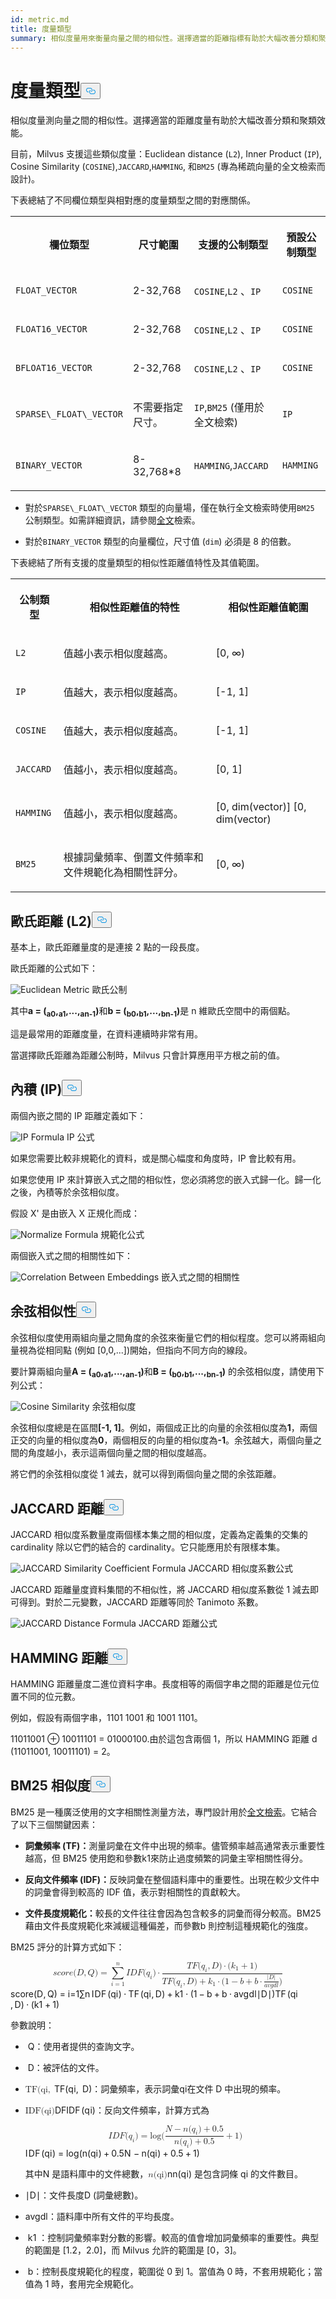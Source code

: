 ```yaml
---
id: metric.md
title: 度量類型
summary: 相似度量用來衡量向量之間的相似性。選擇適當的距離指標有助於大幅改善分類和聚類效能。
---
```


<h1 id="Metric-Types" class="common-anchor-header">度量類型<button data-href="#Metric-Types" class="anchor-icon" translate="no">
      <svg translate="no"
        aria-hidden="true"
        focusable="false"
        height="20"
        version="1.1"
        viewBox="0 0 16 16"
        width="16"
      >
        <path
          fill="#0092E4"
          fill-rule="evenodd"
          d="M4 9h1v1H4c-1.5 0-3-1.69-3-3.5S2.55 3 4 3h4c1.45 0 3 1.69 3 3.5 0 1.41-.91 2.72-2 3.25V8.59c.58-.45 1-1.27 1-2.09C10 5.22 8.98 4 8 4H4c-.98 0-2 1.22-2 2.5S3 9 4 9zm9-3h-1v1h1c1 0 2 1.22 2 2.5S13.98 12 13 12H9c-.98 0-2-1.22-2-2.5 0-.83.42-1.64 1-2.09V6.25c-1.09.53-2 1.84-2 3.25C6 11.31 7.55 13 9 13h4c1.45 0 3-1.69 3-3.5S14.5 6 13 6z"
        ></path>
      </svg>
    </button></h1><p>相似度量測向量之間的相似性。選擇適當的距離度量有助於大幅改善分類和聚類效能。</p>
<p>目前，Milvus 支援這些類似度量：Euclidean distance (<code translate="no">L2</code>), Inner Product (<code translate="no">IP</code>), Cosine Similarity (<code translate="no">COSINE</code>),<code translate="no">JACCARD</code>,<code translate="no">HAMMING</code>, 和<code translate="no">BM25</code> (專為稀疏向量的全文檢索而設計)。</p>
<p>下表總結了不同欄位類型與相對應的度量類型之間的對應關係。</p>
<table>
   <tr>
     <th><p>欄位類型</p></th>
     <th><p>尺寸範圍</p></th>
     <th><p>支援的公制類型</p></th>
     <th><p>預設公制類型</p></th>
   </tr>
   <tr>
     <td><p><code translate="no">FLOAT_VECTOR</code></p></td>
     <td><p>2-32,768</p></td>
     <td><p><code translate="no">COSINE</code>,<code translate="no">L2</code> 、<code translate="no">IP</code></p></td>
     <td><p><code translate="no">COSINE</code></p></td>
   </tr>
   <tr>
     <td><p><code translate="no">FLOAT16_VECTOR</code></p></td>
     <td><p>2-32,768</p></td>
     <td><p><code translate="no">COSINE</code>,<code translate="no">L2</code> 、<code translate="no">IP</code></p></td>
     <td><p><code translate="no">COSINE</code></p></td>
   </tr>
   <tr>
     <td><p><code translate="no">BFLOAT16_VECTOR</code></p></td>
     <td><p>2-32,768</p></td>
     <td><p><code translate="no">COSINE</code>,<code translate="no">L2</code> 、<code translate="no">IP</code></p></td>
     <td><p><code translate="no">COSINE</code></p></td>
   </tr>
   <tr>
     <td><p><code translate="no">SPARSE\_FLOAT\_VECTOR</code></p></td>
     <td><p>不需要指定尺寸。</p></td>
     <td><p><code translate="no">IP</code>,<code translate="no">BM25</code> (僅用於全文檢索)</p></td>
     <td><p><code translate="no">IP</code></p></td>
   </tr>
   <tr>
     <td><p><code translate="no">BINARY_VECTOR</code></p></td>
     <td><p>8-32,768*8</p></td>
     <td><p><code translate="no">HAMMING</code>,<code translate="no">JACCARD</code></p></td>
     <td><p><code translate="no">HAMMING</code></p></td>
   </tr>
</table>
<div class="alert note">
<ul>
<li><p>對於<code translate="no">SPARSE\_FLOAT\_VECTOR</code> 類型的向量場，僅在執行全文檢索時使用<code translate="no">BM25</code> 公制類型。如需詳細資訊，請參閱<a href="/docs/zh-hant/v2.5.x/full-text-search.md">全文</a>檢索。</p></li>
<li><p>對於<code translate="no">BINARY_VECTOR</code> 類型的向量欄位，尺寸值 (<code translate="no">dim</code>) 必須是 8 的倍數。</p></li>
</ul>
</div>
<p>下表總結了所有支援的度量類型的相似性距離值特性及其值範圍。</p>
<table>
   <tr>
     <th><p>公制類型</p></th>
     <th><p>相似性距離值的特性</p></th>
     <th><p>相似性距離值範圍</p></th>
   </tr>
   <tr>
     <td><p><code translate="no">L2</code></p></td>
     <td><p>值越小表示相似度越高。</p></td>
     <td><p>[0, ∞)</p></td>
   </tr>
   <tr>
     <td><p><code translate="no">IP</code></p></td>
     <td><p>值越大，表示相似度越高。</p></td>
     <td><p>[-1, 1]</p></td>
   </tr>
   <tr>
     <td><p><code translate="no">COSINE</code></p></td>
     <td><p>值越大，表示相似度越高。</p></td>
     <td><p>[-1, 1]</p></td>
   </tr>
   <tr>
     <td><p><code translate="no">JACCARD</code></p></td>
     <td><p>值越小，表示相似度越高。</p></td>
     <td><p>[0, 1]</p></td>
   </tr>
   <tr>
     <td><p><code translate="no">HAMMING</code></p></td>
     <td><p>值越小，表示相似度越高。</p></td>
     <td><p>[0, dim(vector)] [0, dim(vector)</p></td>
   </tr>
   <tr>
     <td><p><code translate="no">BM25</code></p></td>
     <td><p>根據詞彙頻率、倒置文件頻率和文件規範化為相關性評分。</p></td>
     <td><p>[0, ∞)</p></td>
   </tr>
</table>
<h2 id="Euclidean-distance-L2" class="common-anchor-header">歐氏距離 (L2)<button data-href="#Euclidean-distance-L2" class="anchor-icon" translate="no">
      <svg translate="no"
        aria-hidden="true"
        focusable="false"
        height="20"
        version="1.1"
        viewBox="0 0 16 16"
        width="16"
      >
        <path
          fill="#0092E4"
          fill-rule="evenodd"
          d="M4 9h1v1H4c-1.5 0-3-1.69-3-3.5S2.55 3 4 3h4c1.45 0 3 1.69 3 3.5 0 1.41-.91 2.72-2 3.25V8.59c.58-.45 1-1.27 1-2.09C10 5.22 8.98 4 8 4H4c-.98 0-2 1.22-2 2.5S3 9 4 9zm9-3h-1v1h1c1 0 2 1.22 2 2.5S13.98 12 13 12H9c-.98 0-2-1.22-2-2.5 0-.83.42-1.64 1-2.09V6.25c-1.09.53-2 1.84-2 3.25C6 11.31 7.55 13 9 13h4c1.45 0 3-1.69 3-3.5S14.5 6 13 6z"
        ></path>
      </svg>
    </button></h2><p>基本上，歐氏距離量度的是連接 2 點的一段長度。</p>
<p>歐氏距離的公式如下：</p>
<p>
  
   <span class="img-wrapper"> <img translate="no" src="/docs/v2.5.x/assets/euclidean-metric.png" alt="Euclidean Metric" class="doc-image" id="euclidean-metric" />
   </span> <span class="img-wrapper"> <span>歐氏公制</span> </span></p>
<p>其中<strong>a = (<sub>a0</sub>,<sub>a1</sub>,...,<sub>an-1</sub>)</strong>和<strong>b = (<sub>b0</sub>,<sub>b1</sub>,...,<sub>bn-1</sub>)</strong>是 n 維歐氏空間中的兩個點。</p>
<p>這是最常用的距離度量，在資料連續時非常有用。</p>
<div class="alert note">
<p>當選擇歐氏距離為距離公制時，Milvus 只會計算應用平方根之前的值。</p>
</div>
<h2 id="Inner-product-IP" class="common-anchor-header">內積 (IP)<button data-href="#Inner-product-IP" class="anchor-icon" translate="no">
      <svg translate="no"
        aria-hidden="true"
        focusable="false"
        height="20"
        version="1.1"
        viewBox="0 0 16 16"
        width="16"
      >
        <path
          fill="#0092E4"
          fill-rule="evenodd"
          d="M4 9h1v1H4c-1.5 0-3-1.69-3-3.5S2.55 3 4 3h4c1.45 0 3 1.69 3 3.5 0 1.41-.91 2.72-2 3.25V8.59c.58-.45 1-1.27 1-2.09C10 5.22 8.98 4 8 4H4c-.98 0-2 1.22-2 2.5S3 9 4 9zm9-3h-1v1h1c1 0 2 1.22 2 2.5S13.98 12 13 12H9c-.98 0-2-1.22-2-2.5 0-.83.42-1.64 1-2.09V6.25c-1.09.53-2 1.84-2 3.25C6 11.31 7.55 13 9 13h4c1.45 0 3-1.69 3-3.5S14.5 6 13 6z"
        ></path>
      </svg>
    </button></h2><p>兩個內嵌之間的 IP 距離定義如下：</p>
<p>
  
   <span class="img-wrapper"> <img translate="no" src="/docs/v2.5.x/assets/IP-formula.png" alt="IP Formula" class="doc-image" id="ip-formula" />
   </span> <span class="img-wrapper"> <span>IP 公式</span> </span></p>
<p>如果您需要比較非規範化的資料，或是關心幅度和角度時，IP 會比較有用。</p>
<div class="alert note">
<p>如果您使用 IP 來計算嵌入式之間的相似性，您必須將您的嵌入式歸一化。歸一化之後，內積等於余弦相似度。</p>
</div>
<p>假設 X' 是由嵌入 X 正規化而成：</p>
<p>
  
   <span class="img-wrapper"> <img translate="no" src="/docs/v2.5.x/assets/normalize-formula.png" alt="Normalize Formula" class="doc-image" id="normalize-formula" />
   </span> <span class="img-wrapper"> <span>規範化公式</span> </span></p>
<p>兩個嵌入式之間的相關性如下：</p>
<p>
  
   <span class="img-wrapper"> <img translate="no" src="/docs/v2.5.x/assets/correlation-between-embeddings.png" alt="Correlation Between Embeddings" class="doc-image" id="correlation-between-embeddings" />
   </span> <span class="img-wrapper"> <span>嵌入式之間的相關性</span> </span></p>
<h2 id="Cosine-similarity" class="common-anchor-header">余弦相似性<button data-href="#Cosine-similarity" class="anchor-icon" translate="no">
      <svg translate="no"
        aria-hidden="true"
        focusable="false"
        height="20"
        version="1.1"
        viewBox="0 0 16 16"
        width="16"
      >
        <path
          fill="#0092E4"
          fill-rule="evenodd"
          d="M4 9h1v1H4c-1.5 0-3-1.69-3-3.5S2.55 3 4 3h4c1.45 0 3 1.69 3 3.5 0 1.41-.91 2.72-2 3.25V8.59c.58-.45 1-1.27 1-2.09C10 5.22 8.98 4 8 4H4c-.98 0-2 1.22-2 2.5S3 9 4 9zm9-3h-1v1h1c1 0 2 1.22 2 2.5S13.98 12 13 12H9c-.98 0-2-1.22-2-2.5 0-.83.42-1.64 1-2.09V6.25c-1.09.53-2 1.84-2 3.25C6 11.31 7.55 13 9 13h4c1.45 0 3-1.69 3-3.5S14.5 6 13 6z"
        ></path>
      </svg>
    </button></h2><p>余弦相似度使用兩組向量之間角度的余弦來衡量它們的相似程度。您可以將兩組向量視為從相同點 (例如 [0,0,...])開始，但指向不同方向的線段。</p>
<p>要計算兩組向量<strong>A = (<sub>a0</sub>,<sub>a1</sub>,...,<sub>an-1</sub>)</strong>和<strong>B = (<sub>b0</sub>,<sub>b1</sub>,...,<sub>bn-1</sub>)</strong> 的余弦相似度，請使用下列公式：</p>
<p>
  
   <span class="img-wrapper"> <img translate="no" src="/docs/v2.5.x/assets/cosine-similarity.png" alt="Cosine Similarity" class="doc-image" id="cosine-similarity" />
   </span> <span class="img-wrapper"> <span>余弦相似度</span> </span></p>
<p>余弦相似度總是在區間<strong>[-1, 1]</strong>。例如，兩個成正比的向量的余弦相似度為<strong>1</strong>，兩個正交的向量的相似度為<strong>0</strong>，兩個相反的向量的相似度為<strong>-1</strong>。余弦越大，兩個向量之間的角度越小，表示這兩個向量之間的相似度越高。</p>
<p>將它們的余弦相似度從 1 減去，就可以得到兩個向量之間的余弦距離。</p>
<h2 id="JACCARD-distance" class="common-anchor-header">JACCARD 距離<button data-href="#JACCARD-distance" class="anchor-icon" translate="no">
      <svg translate="no"
        aria-hidden="true"
        focusable="false"
        height="20"
        version="1.1"
        viewBox="0 0 16 16"
        width="16"
      >
        <path
          fill="#0092E4"
          fill-rule="evenodd"
          d="M4 9h1v1H4c-1.5 0-3-1.69-3-3.5S2.55 3 4 3h4c1.45 0 3 1.69 3 3.5 0 1.41-.91 2.72-2 3.25V8.59c.58-.45 1-1.27 1-2.09C10 5.22 8.98 4 8 4H4c-.98 0-2 1.22-2 2.5S3 9 4 9zm9-3h-1v1h1c1 0 2 1.22 2 2.5S13.98 12 13 12H9c-.98 0-2-1.22-2-2.5 0-.83.42-1.64 1-2.09V6.25c-1.09.53-2 1.84-2 3.25C6 11.31 7.55 13 9 13h4c1.45 0 3-1.69 3-3.5S14.5 6 13 6z"
        ></path>
      </svg>
    </button></h2><p>JACCARD 相似度系數量度兩個樣本集之間的相似度，定義為定義集的交集的 cardinality 除以它們的結合的 cardinality。它只能應用於有限樣本集。</p>
<p>
  
   <span class="img-wrapper"> <img translate="no" src="/docs/v2.5.x/assets/JACCARD-similarity-coefficient-formula.png" alt="JACCARD Similarity Coefficient Formula" class="doc-image" id="jaccard-similarity-coefficient-formula" />
   </span> <span class="img-wrapper"> <span>JACCARD 相似度系數公式</span> </span></p>
<p>JACCARD 距離量度資料集間的不相似性，將 JACCARD 相似度系數從 1 減去即可得到。對於二元變數，JACCARD 距離等同於 Tanimoto 系數。</p>
<p>
  
   <span class="img-wrapper"> <img translate="no" src="/docs/v2.5.x/assets/JACCARD-distance-formula.png" alt="JACCARD Distance Formula" class="doc-image" id="jaccard-distance-formula" />
   </span> <span class="img-wrapper"> <span>JACCARD 距離公式</span> </span></p>
<h2 id="HAMMING-distance" class="common-anchor-header">HAMMING 距離<button data-href="#HAMMING-distance" class="anchor-icon" translate="no">
      <svg translate="no"
        aria-hidden="true"
        focusable="false"
        height="20"
        version="1.1"
        viewBox="0 0 16 16"
        width="16"
      >
        <path
          fill="#0092E4"
          fill-rule="evenodd"
          d="M4 9h1v1H4c-1.5 0-3-1.69-3-3.5S2.55 3 4 3h4c1.45 0 3 1.69 3 3.5 0 1.41-.91 2.72-2 3.25V8.59c.58-.45 1-1.27 1-2.09C10 5.22 8.98 4 8 4H4c-.98 0-2 1.22-2 2.5S3 9 4 9zm9-3h-1v1h1c1 0 2 1.22 2 2.5S13.98 12 13 12H9c-.98 0-2-1.22-2-2.5 0-.83.42-1.64 1-2.09V6.25c-1.09.53-2 1.84-2 3.25C6 11.31 7.55 13 9 13h4c1.45 0 3-1.69 3-3.5S14.5 6 13 6z"
        ></path>
      </svg>
    </button></h2><p>HAMMING 距離量度二進位資料字串。長度相等的兩個字串之間的距離是位元位置不同的位元數。</p>
<p>例如，假設有兩個字串，1101 1001 和 1001 1101。</p>
<p>11011001 ⊕ 10011101 = 01000100.由於這包含兩個 1，所以 HAMMING 距離 d (11011001, 10011101) = 2。</p>
<h2 id="BM25-similarity" class="common-anchor-header">BM25 相似度<button data-href="#BM25-similarity" class="anchor-icon" translate="no">
      <svg translate="no"
        aria-hidden="true"
        focusable="false"
        height="20"
        version="1.1"
        viewBox="0 0 16 16"
        width="16"
      >
        <path
          fill="#0092E4"
          fill-rule="evenodd"
          d="M4 9h1v1H4c-1.5 0-3-1.69-3-3.5S2.55 3 4 3h4c1.45 0 3 1.69 3 3.5 0 1.41-.91 2.72-2 3.25V8.59c.58-.45 1-1.27 1-2.09C10 5.22 8.98 4 8 4H4c-.98 0-2 1.22-2 2.5S3 9 4 9zm9-3h-1v1h1c1 0 2 1.22 2 2.5S13.98 12 13 12H9c-.98 0-2-1.22-2-2.5 0-.83.42-1.64 1-2.09V6.25c-1.09.53-2 1.84-2 3.25C6 11.31 7.55 13 9 13h4c1.45 0 3-1.69 3-3.5S14.5 6 13 6z"
        ></path>
      </svg>
    </button></h2><p>BM25 是一種廣泛使用的文字相關性測量方法，專門設計用於<a href="/docs/zh-hant/v2.5.x/full-text-search.md">全文檢索</a>。它結合了以下三個關鍵因素：</p>
<ul>
<li><p><strong>詞彙頻率 (TF)：</strong>測量詞彙在文件中出現的頻率。儘管頻率越高通常表示重要性越高，但 BM25 使用飽和參數<span class="katex"><span class="katex-mathml"><math xmlns="http://www.w3.org/1998/Math/MathML"><semantics><annotation encoding="application/x-tex">k1k_1</annotation></semantics></math></span><span class="katex-html" aria-hidden="true"><span class="base"><span class="strut" style="height:0.8444em;vertical-align:-0.15em;"></span></span></span></span>k<span class="katex"><span class="katex-html" aria-hidden="true"><span class="base"><span class="mord"><span class="msupsub"><span class="vlist-t vlist-t2"><span class="vlist-r"><span class="vlist" style="height:0.3011em;"><span style="top:-2.55em;margin-left:-0.0315em;margin-right:0.05em;"><span class="pstrut" style="height:2.7em;"></span></span></span><span class="vlist-s">1</span></span><span class="vlist-r"><span class="vlist" style="height:0.15em;"><span></span></span></span></span></span></span></span></span></span>來防止過度頻繁的詞彙主宰相關性得分。</p></li>
<li><p><strong>反向文件頻率 (IDF)：</strong>反映詞彙在整個語料庫中的重要性。出現在較少文件中的詞彙會得到較高的 IDF 值，表示對相關性的貢獻較大。</p></li>
<li><p><strong>文件長度規範化：</strong>較長的文件往往會因為包含較多的詞彙而得分較高。BM25 藉由文件長度規範化來減緩這種偏差，而參數<span class="katex"><span class="katex-mathml"><math xmlns="http://www.w3.org/1998/Math/MathML"><semantics><annotation encoding="application/x-tex">bb</annotation></semantics></math></span><span class="katex-html" aria-hidden="true"><span class="base"><span class="strut" style="height:0.6944em;"></span></span></span></span>b 則控制這種規範化的強度。</p></li>
</ul>
<p>BM25 評分的計算方式如下：</p>
<p><span class="katex-display" translate="no"><span class="katex"><span class="katex-mathml"><math xmlns="http://www.w3.org/1998/Math/MathML" display="block"><semantics><mrow><mi>s</mi><mi>c</mi><mi>o</mi><mi>r</mi><mi>e</mi><mo stretchy="false">(</mo><mi>D</mi><mo separator="true">,</mo><mi>Q</mi><mo stretchy="false">)</mo><mo>=</mo><munderover><mo>∑</mo><mrow><mi>i</mi><mo>=</mo><mn>1</mn></mrow><mi>n</mi></munderover><mi>I</mi><mi>D</mi><mi>F</mi><mo stretchy="false">(</mo><msub><mi>q</mi><mi>i</mi></msub><mo stretchy="false">)</mo><mo>⋅</mo><mfrac><mrow><mi>T</mi><mi>F</mi><mo stretchy="false">(</mo><msub><mi>q</mi><mi>i</mi></msub><mo separator="true">,</mo><mi>D</mi><mo stretchy="false">)</mo><mo>⋅</mo><mo stretchy="false">(</mo><msub><mi>k</mi><mn>1</mn></msub><mo>+</mo><mn>1</mn><mo stretchy="false">)</mo></mrow><mrow><mi>T</mi><mi>F</mi><mo stretchy="false">(</mo><msub><mi>q</mi><mi>i</mi></msub><mo separator="true">,</mo><mi>D</mi><mo stretchy="false">)</mo><mo>+</mo><msub><mi>k</mi><mn>1</mn></msub><mo>⋅</mo><mo stretchy="false">(</mo><mn>1</mn><mo>−</mo><mi>b</mi><mo>+</mo><mi>b</mi><mo>⋅</mo><mfrac><mrow><mi mathvariant="normal">∣</mi><mi>D</mi><mi mathvariant="normal">∣</mi></mrow><mrow><mi>a</mi><mi>v</mi><mi>g</mi><mi>d</mi><mi>l</mi></mrow></mfrac><mo stretchy="false">)</mo></mrow></mfrac></mrow><annotation encoding="application/x-tex">score(D, Q)=\sum_{i=1}^{n}IDF(q_i)\cdot {{TF(q_i,D)\cdot(k_1+1)}\over{TF(q_i, D)+k_1\cdot(1-b+b\cdot {{|D|}\over{avgdl}})}}</annotation></semantics></math></span><span class="katex-html" aria-hidden="true"><span class="base"><span class="strut" style="height:1em;vertical-align:-0.25em;"></span><span class="mord mathnormal">score</span><span class="mopen">(</span><span class="mord mathnormal" style="margin-right:0.02778em;">D</span><span class="mpunct">,</span><span class="mspace" style="margin-right:0.1667em;"></span><span class="mord mathnormal">Q</span><span class="mclose">)</span><span class="mspace" style="margin-right:0.2778em;"></span><span class="mrel">=</span><span class="mspace" style="margin-right:0.2778em;"></span></span><span class="base"><span class="strut" style="height:2.9291em;vertical-align:-1.2777em;"></span><span class="mop op-limits"><span class="vlist-t vlist-t2"><span class="vlist-r"><span class="vlist" style="height:1.6514em;"><span style="top:-1.8723em;margin-left:0em;"><span class="pstrut" style="height:3.05em;"></span><span class="sizing reset-size6 size3 mtight"><span class="mord mtight"><span class="mord mathnormal mtight">i</span><span class="mrel mtight">=</span><span class="mord mtight">1</span></span></span></span><span style="top:-3.05em;"><span class="pstrut" style="height:3.05em;"></span><span><span class="mop op-symbol large-op">∑</span></span></span><span style="top:-4.3em;margin-left:0em;"><span class="pstrut" style="height:3.05em;"></span><span class="sizing reset-size6 size3 mtight"><span class="mord mtight"><span class="mord mathnormal mtight">n</span></span></span></span></span><span class="vlist-s">​</span></span><span class="vlist-r"><span class="vlist" style="height:1.2777em;"><span></span></span></span></span></span><span class="mspace" style="margin-right:0.1667em;"></span><span class="mord mathnormal" style="margin-right:0.07847em;">I</span><span class="mord mathnormal" style="margin-right:0.02778em;">D</span><span class="mord mathnormal" style="margin-right:0.13889em;">F</span><span class="mopen">(</span><span class="mord"><span class="mord mathnormal" style="margin-right:0.03588em;">q</span><span class="msupsub"><span class="vlist-t vlist-t2"><span class="vlist-r"><span class="vlist" style="height:0.3117em;"><span style="top:-2.55em;margin-left:-0.0359em;margin-right:0.05em;"><span class="pstrut" style="height:2.7em;"></span><span class="sizing reset-size6 size3 mtight"><span class="mord mathnormal mtight">i</span></span></span></span><span class="vlist-s">​</span></span><span class="vlist-r"><span class="vlist" style="height:0.15em;"><span></span></span></span></span></span></span><span class="mclose">)</span><span class="mspace" style="margin-right:0.2222em;"></span><span class="mbin">⋅</span><span class="mspace" style="margin-right:0.2222em;"></span></span><span class="base"><span class="strut" style="height:2.8081em;vertical-align:-1.3811em;"></span><span class="mord"><span class="mord"><span class="mopen nulldelimiter"></span><span class="mfrac"><span class="vlist-t vlist-t2"><span class="vlist-r"><span class="vlist" style="height:1.427em;"><span style="top:-2.11em;"><span class="pstrut" style="height:3.01em;"></span><span class="mord"><span class="mord mathnormal" style="margin-right:0.13889em;">TF</span><span class="mopen">(</span><span class="mord"><span class="mord mathnormal" style="margin-right:0.03588em;">q</span><span class="msupsub"><span class="vlist-t vlist-t2"><span class="vlist-r"><span class="vlist" style="height:0.3117em;"><span style="top:-2.55em;margin-left:-0.0359em;margin-right:0.05em;"><span class="pstrut" style="height:2.7em;"></span><span class="sizing reset-size6 size3 mtight"><span class="mord mathnormal mtight">i</span></span></span></span><span class="vlist-s">​</span></span><span class="vlist-r"><span class="vlist" style="height:0.15em;"><span></span></span></span></span></span></span><span class="mpunct">,</span><span class="mspace" style="margin-right:0.1667em;"></span><span class="mord mathnormal" style="margin-right:0.02778em;">D</span><span class="mclose">)</span><span class="mspace" style="margin-right:0.2222em;"></span><span class="mbin">+</span><span class="mspace" style="margin-right:0.2222em;"></span><span class="mord"><span class="mord mathnormal" style="margin-right:0.03148em;">k</span><span class="msupsub"><span class="vlist-t vlist-t2"><span class="vlist-r"><span class="vlist" style="height:0.3011em;"><span style="top:-2.55em;margin-left:-0.0315em;margin-right:0.05em;"><span class="pstrut" style="height:2.7em;"></span><span class="sizing reset-size6 size3 mtight"><span class="mord mtight">1</span></span></span></span><span class="vlist-s">​</span></span><span class="vlist-r"><span class="vlist" style="height:0.15em;"><span></span></span></span></span></span></span><span class="mspace" style="margin-right:0.2222em;"></span><span class="mbin">⋅</span><span class="mspace" style="margin-right:0.2222em;"></span><span class="mopen">(</span><span class="mord">1</span><span class="mspace" style="margin-right:0.2222em;"></span><span class="mbin">−</span><span class="mspace" style="margin-right:0.2222em;"></span><span class="mord mathnormal">b</span><span class="mspace" style="margin-right:0.2222em;"></span><span class="mbin">+</span><span class="mspace" style="margin-right:0.2222em;"></span><span class="mord mathnormal">b</span><span class="mspace" style="margin-right:0.2222em;"></span><span class="mbin">⋅</span><span class="mspace" style="margin-right:0.2222em;"></span><span class="mord"><span class="mord"><span class="mopen nulldelimiter"></span><span class="mfrac"><span class="vlist-t vlist-t2"><span class="vlist-r"><span class="vlist" style="height:1.01em;"><span style="top:-2.655em;"><span class="pstrut" style="height:3em;"></span><span class="sizing reset-size6 size3 mtight"><span class="mord mtight"><span class="mord mathnormal mtight">a</span><span class="mord mathnormal mtight" style="margin-right:0.03588em;">vg</span><span class="mord mathnormal mtight">d</span><span class="mord mathnormal mtight" style="margin-right:0.01968em;">l</span></span></span></span><span style="top:-3.23em;"><span class="pstrut" style="height:3em;"></span><span class="frac-line" style="border-bottom-width:0.04em;"></span></span><span style="top:-3.485em;"><span class="pstrut" style="height:3em;"></span><span class="sizing reset-size6 size3 mtight"><span class="mord mtight"><span class="mord mtight">∣</span><span class="mord mathnormal mtight" style="margin-right:0.02778em;">D</span><span class="mord mtight">∣</span></span></span></span></span><span class="vlist-s">​</span></span><span class="vlist-r"><span class="vlist" style="height:0.4811em;"><span></span></span></span></span></span><span class="mclose nulldelimiter"></span></span></span><span class="mclose">)</span></span></span><span style="top:-3.24em;"><span class="pstrut" style="height:3.01em;"></span><span class="frac-line" style="border-bottom-width:0.04em;"></span></span><span style="top:-3.687em;"><span class="pstrut" style="height:3.01em;"></span><span class="mord"><span class="mord mathnormal" style="margin-right:0.13889em;">TF</span><span class="mopen">(</span><span class="mord"><span class="mord mathnormal" style="margin-right:0.03588em;">q</span><span class="msupsub"><span class="vlist-t vlist-t2"><span class="vlist-r"><span class="vlist" style="height:0.3117em;"><span style="top:-2.55em;margin-left:-0.0359em;margin-right:0.05em;"><span class="pstrut" style="height:2.7em;"></span><span class="sizing reset-size6 size3 mtight"><span class="mord mathnormal mtight">i</span></span></span></span><span class="vlist-s">​</span></span><span class="vlist-r"><span class="vlist" style="height:0.15em;"><span></span></span></span></span></span></span><span class="mpunct">,</span><span class="mspace" style="margin-right:0.1667em;"></span><span class="mord mathnormal" style="margin-right:0.02778em;">D</span><span class="mclose">)</span><span class="mspace" style="margin-right:0.2222em;"></span><span class="mbin">⋅</span><span class="mspace" style="margin-right:0.2222em;"></span><span class="mopen">(</span><span class="mord"><span class="mord mathnormal" style="margin-right:0.03148em;">k</span><span class="msupsub"><span class="vlist-t vlist-t2"><span class="vlist-r"><span class="vlist" style="height:0.3011em;"><span style="top:-2.55em;margin-left:-0.0315em;margin-right:0.05em;"><span class="pstrut" style="height:2.7em;"></span><span class="sizing reset-size6 size3 mtight"><span class="mord mtight">1</span></span></span></span><span class="vlist-s">​</span></span><span class="vlist-r"><span class="vlist" style="height:0.15em;"><span></span></span></span></span></span></span><span class="mspace" style="margin-right:0.2222em;"></span><span class="mbin">+</span><span class="mspace" style="margin-right:0.2222em;"></span><span class="mord">1</span><span class="mclose">)</span></span></span></span><span class="vlist-s">​</span></span><span class="vlist-r"><span class="vlist" style="height:1.3811em;"><span></span></span></span></span></span><span class="mclose nulldelimiter"></span></span></span></span></span></span></span></p>
<p>參數說明：</p>
<ul>
<li><p><span class="katex"><span class="katex-mathml"><math xmlns="http://www.w3.org/1998/Math/MathML"><semantics><annotation encoding="application/x-tex">QQ</annotation></semantics></math></span><span class="katex-html" aria-hidden="true"><span class="base"><span class="strut" style="height:0.8778em;vertical-align:-0.1944em;"></span></span></span></span> Q：使用者提供的查詢文字。</p></li>
<li><p><span class="katex"><span class="katex-mathml"><math xmlns="http://www.w3.org/1998/Math/MathML"><semantics><annotation encoding="application/x-tex">DD</annotation></semantics></math></span><span class="katex-html" aria-hidden="true"><span class="base"><span class="strut" style="height:0.6833em;"></span></span></span></span> D：被評估的文件。</p></li>
<li><p><span class="katex"><span class="katex-mathml"><math xmlns="http://www.w3.org/1998/Math/MathML"><semantics><mrow><mi>TF</mi><mo stretchy="false">(</mo><msub><mi>qi</mi></msub><mo separator="true">,</mo></mrow><annotation encoding="application/x-tex">D)TF(q_i, D)</annotation></semantics></math></span><span class="katex-html" aria-hidden="true"><span class="base"><span class="strut" style="height:1em;vertical-align:-0.25em;"></span></span></span></span> TF<span class="katex"><span class="katex-html" aria-hidden="true"><span class="base"><span class="mopen">(</span><span class="mord"><span class="mord mathnormal" style="margin-right:0.03588em;">q</span></span></span></span></span><span class="pstrut" style="height:2.7em;"></span><span class="katex"><span class="katex-html" aria-hidden="true"><span class="base"><span class="mord"><span class="msupsub"><span class="vlist-t vlist-t2"><span class="vlist-r"><span class="vlist-s">i</span></span><span class="vlist-r"><span class="vlist" style="height:0.15em;"><span></span></span></span></span></span></span></span></span></span>,<span class="katex"><span class="katex-html" aria-hidden="true"><span class="base"><span class="mspace" style="margin-right:0.1667em;"></span> D</span></span></span><span class="katex"><span class="katex-html" aria-hidden="true"><span class="base"><span class="mclose">)：</span></span></span></span>詞彙頻率，表示詞彙<span class="katex"><span class="katex-mathml"><math xmlns="http://www.w3.org/1998/Math/MathML"><semantics><annotation encoding="application/x-tex">qiq_i</annotation></semantics></math></span><span class="katex-html" aria-hidden="true"><span class="base"><span class="strut" style="height:0.625em;vertical-align:-0.1944em;"></span></span></span></span>q<span class="katex"><span class="katex-html" aria-hidden="true"><span class="base"><span class="mord"><span class="msupsub"><span class="vlist-t vlist-t2"><span class="vlist-r"><span class="vlist" style="height:0.3117em;"><span style="top:-2.55em;margin-left:-0.0359em;margin-right:0.05em;"><span class="pstrut" style="height:2.7em;"></span></span></span><span class="vlist-s">i</span></span><span class="vlist-r"><span class="vlist" style="height:0.15em;"><span></span></span></span></span></span></span></span></span></span>在文件<span class="katex"><span class="katex-mathml"><math xmlns="http://www.w3.org/1998/Math/MathML"><semantics><annotation encoding="application/x-tex">DD</annotation></semantics></math></span><span class="katex-html" aria-hidden="true"><span class="base"><span class="strut" style="height:0.6833em;"></span></span></span></span> D 中出現的頻率。</p></li>
<li><p><span class="katex"><span class="katex-mathml"><math xmlns="http://www.w3.org/1998/Math/MathML"><semantics><mrow><mi>IDF</mi><mo stretchy="false">(</mo><msub><mi>qi</mi></msub><mo stretchy="false">)</mo></mrow>I</semantics></math></span></span>DF<span class="katex"><span class="katex-mathml"><math xmlns="http://www.w3.org/1998/Math/MathML"><semantics><annotation encoding="application/x-tex">(q_i)</annotation></semantics></math></span><span class="katex-html" aria-hidden="true"><span class="base"><span class="strut" style="height:1em;vertical-align:-0.25em;"></span><span class="mord mathnormal" style="margin-right:0.13889em;">IDF</span><span class="mopen">(</span><span class="mord"><span class="mord mathnormal" style="margin-right:0.03588em;">q</span></span></span></span></span><span class="pstrut" style="height:2.7em;"></span><span class="katex"><span class="katex-html" aria-hidden="true"><span class="base"><span class="mord"><span class="msupsub"><span class="vlist-t vlist-t2"><span class="vlist-r"><span class="vlist-s">i</span></span><span class="vlist-r"><span class="vlist" style="height:0.15em;"><span></span></span></span></span></span></span></span></span></span>)：反向文件頻率，計算方式為</p>
<p><span class="katex-display" translate="no"><span class="katex"><span class="katex-mathml"><math xmlns="http://www.w3.org/1998/Math/MathML" display="block"><semantics><mrow><mi>I</mi><mi>D</mi><mi>F</mi><mo stretchy="false">(</mo><msub><mi>q</mi><mi>i</mi></msub><mo stretchy="false">)</mo><mo>=</mo><mi>log</mi><mo>⁡</mo><mo stretchy="false">(</mo><mfrac><mrow><mi>N</mi><mo>−</mo><mi>n</mi><mo stretchy="false">(</mo><msub><mi>q</mi><mi>i</mi></msub><mo stretchy="false">)</mo><mo>+</mo><mn>0.5</mn></mrow><mrow><mi>n</mi><mo stretchy="false">(</mo><msub><mi>q</mi><mi>i</mi></msub><mo stretchy="false">)</mo><mo>+</mo><mn>0.5</mn></mrow></mfrac><mo>+</mo><mn>1</mn><mo stretchy="false">)</mo></mrow><annotation encoding="application/x-tex">IDF(q_i)=\log({N-n(q_i)+0.5\over n(q_i)+0.5} + 1)</annotation></semantics></math></span><span class="katex-html" aria-hidden="true"><span class="base"><span class="strut" style="height:1em;vertical-align:-0.25em;"></span><span class="mord mathnormal" style="margin-right:0.07847em;">I</span><span class="mord mathnormal" style="margin-right:0.02778em;">D</span><span class="mord mathnormal" style="margin-right:0.13889em;">F</span><span class="mopen">(</span><span class="mord"><span class="mord mathnormal" style="margin-right:0.03588em;">q</span><span class="msupsub"><span class="vlist-t vlist-t2"><span class="vlist-r"><span class="vlist" style="height:0.3117em;"><span style="top:-2.55em;margin-left:-0.0359em;margin-right:0.05em;"><span class="pstrut" style="height:2.7em;"></span><span class="sizing reset-size6 size3 mtight"><span class="mord mathnormal mtight">i</span></span></span></span><span class="vlist-s">​</span></span><span class="vlist-r"><span class="vlist" style="height:0.15em;"><span></span></span></span></span></span></span><span class="mclose">)</span><span class="mspace" style="margin-right:0.2778em;"></span><span class="mrel">=</span><span class="mspace" style="margin-right:0.2778em;"></span></span><span class="base"><span class="strut" style="height:2.363em;vertical-align:-0.936em;"></span><span class="mop">lo<span style="margin-right:0.01389em;">g</span></span><span class="mopen">(</span><span class="mord"><span class="mord"><span class="mopen nulldelimiter"></span><span class="mfrac"><span class="vlist-t vlist-t2"><span class="vlist-r"><span class="vlist" style="height:1.427em;"><span style="top:-2.314em;"><span class="pstrut" style="height:3em;"></span><span class="mord"><span class="mord mathnormal">n</span><span class="mopen">(</span><span class="mord"><span class="mord mathnormal" style="margin-right:0.03588em;">q</span><span class="msupsub"><span class="vlist-t vlist-t2"><span class="vlist-r"><span class="vlist" style="height:0.3117em;"><span style="top:-2.55em;margin-left:-0.0359em;margin-right:0.05em;"><span class="pstrut" style="height:2.7em;"></span><span class="sizing reset-size6 size3 mtight"><span class="mord mathnormal mtight">i</span></span></span></span><span class="vlist-s">​</span></span><span class="vlist-r"><span class="vlist" style="height:0.15em;"><span></span></span></span></span></span></span><span class="mclose">)</span><span class="mspace" style="margin-right:0.2222em;"></span><span class="mbin">+</span><span class="mspace" style="margin-right:0.2222em;"></span><span class="mord">0.5</span></span></span><span style="top:-3.23em;"><span class="pstrut" style="height:3em;"></span><span class="frac-line" style="border-bottom-width:0.04em;"></span></span><span style="top:-3.677em;"><span class="pstrut" style="height:3em;"></span><span class="mord"><span class="mord mathnormal" style="margin-right:0.10903em;">N</span><span class="mspace" style="margin-right:0.2222em;"></span><span class="mbin">−</span><span class="mspace" style="margin-right:0.2222em;"></span><span class="mord mathnormal">n</span><span class="mopen">(</span><span class="mord"><span class="mord mathnormal" style="margin-right:0.03588em;">q</span><span class="msupsub"><span class="vlist-t vlist-t2"><span class="vlist-r"><span class="vlist" style="height:0.3117em;"><span style="top:-2.55em;margin-left:-0.0359em;margin-right:0.05em;"><span class="pstrut" style="height:2.7em;"></span><span class="sizing reset-size6 size3 mtight"><span class="mord mathnormal mtight">i</span></span></span></span><span class="vlist-s">​</span></span><span class="vlist-r"><span class="vlist" style="height:0.15em;"><span></span></span></span></span></span></span><span class="mclose">)</span><span class="mspace" style="margin-right:0.2222em;"></span><span class="mbin">+</span><span class="mspace" style="margin-right:0.2222em;"></span><span class="mord">0.5</span></span></span></span><span class="vlist-s">​</span></span><span class="vlist-r"><span class="vlist" style="height:0.936em;"><span></span></span></span></span></span><span class="mclose nulldelimiter"></span></span></span><span class="mspace" style="margin-right:0.2222em;"></span><span class="mbin">+</span><span class="mspace" style="margin-right:0.2222em;"></span></span><span class="base"><span class="strut" style="height:1em;vertical-align:-0.25em;"></span><span class="mord">1</span><span class="mclose">)</span></span></span></span></span></p>
<p>其中<span class="katex"><span class="katex-mathml"><math xmlns="http://www.w3.org/1998/Math/MathML"><semantics><annotation encoding="application/x-tex">NN</annotation></semantics></math></span><span class="katex-html" aria-hidden="true"><span class="base"><span class="strut" style="height:0.6833em;"></span></span></span></span>N 是語料庫中的文件總數，<span class="katex"><span class="katex-mathml"><math xmlns="http://www.w3.org/1998/Math/MathML"><semantics><mrow><mi>n</mi><mo stretchy="false">(</mo><msub><mi>qi</mi></msub><mo stretchy="false">)</mo></mrow></semantics></math></span></span>n<span class="katex"><span class="katex-mathml"><math xmlns="http://www.w3.org/1998/Math/MathML"><semantics><annotation encoding="application/x-tex">(q_i)</annotation></semantics></math></span><span class="katex-html" aria-hidden="true"><span class="base"><span class="strut" style="height:1em;vertical-align:-0.25em;"></span></span></span></span>n<span class="katex"><span class="katex-html" aria-hidden="true"><span class="base"><span class="mopen">(</span><span class="mord"><span class="mord mathnormal" style="margin-right:0.03588em;">q</span></span></span></span></span><span class="pstrut" style="height:2.7em;"></span><span class="katex"><span class="katex-html" aria-hidden="true"><span class="base"><span class="mord"><span class="msupsub"><span class="vlist-t vlist-t2"><span class="vlist-r"><span class="vlist-s">i</span></span><span class="vlist-r"><span class="vlist" style="height:0.15em;"><span></span></span></span></span></span></span></span></span></span>) 是包含詞條<span class="katex"><span class="katex-mathml"><math xmlns="http://www.w3.org/1998/Math/MathML"><semantics><annotation encoding="application/x-tex">qiq_i</annotation></semantics></math></span><span class="katex-html" aria-hidden="true"><span class="base"><span class="strut" style="height:0.625em;vertical-align:-0.1944em;"></span></span></span></span> q<span class="katex"><span class="katex-html" aria-hidden="true"><span class="base"><span class="mord"><span class="msupsub"><span class="vlist-t vlist-t2"><span class="vlist-r"><span class="vlist" style="height:0.3117em;"><span style="top:-2.55em;margin-left:-0.0359em;margin-right:0.05em;"><span class="pstrut" style="height:2.7em;"></span></span></span><span class="vlist-s">i</span></span><span class="vlist-r"><span class="vlist" style="height:0.15em;"><span></span></span></span></span></span></span></span></span></span> 的文件數目。</p></li>
<li><p><span class="katex"><span class="katex-mathml"><math xmlns="http://www.w3.org/1998/Math/MathML"><semantics><annotation encoding="application/x-tex">∣D∣|D|</annotation></semantics></math></span><span class="katex-html" aria-hidden="true"><span class="base"><span class="strut" style="height:1em;vertical-align:-0.25em;"></span><span class="mord">∣</span></span></span></span>D∣：文件長度<span class="katex"><span class="katex-mathml"><math xmlns="http://www.w3.org/1998/Math/MathML"><semantics><annotation encoding="application/x-tex">DD</annotation></semantics></math></span><span class="katex-html" aria-hidden="true"><span class="base"><span class="strut" style="height:0.6833em;"></span></span></span></span>D (詞彙總數)。</p></li>
<li><p><span class="katex"><span class="katex-mathml"><math xmlns="http://www.w3.org/1998/Math/MathML"><semantics><annotation encoding="application/x-tex">avgdlavgdl</annotation></semantics></math></span><span class="katex-html" aria-hidden="true"><span class="base"><span class="strut" style="height:0.8889em;vertical-align:-0.1944em;"></span><span class="mord mathnormal" style="margin-right:0.01968em;">avgdl</span></span></span></span>：語料庫中所有文件的平均長度。</p></li>
<li><p><span class="katex"><span class="katex-mathml"><math xmlns="http://www.w3.org/1998/Math/MathML"><semantics><annotation encoding="application/x-tex">k1k_1</annotation></semantics></math></span><span class="katex-html" aria-hidden="true"><span class="base"><span class="strut" style="height:0.8444em;vertical-align:-0.15em;"></span></span></span></span> k<span class="katex"><span class="katex-html" aria-hidden="true"><span class="base"><span class="mord"><span class="msupsub"><span class="vlist-t vlist-t2"><span class="vlist-r"><span class="vlist" style="height:0.3011em;"><span style="top:-2.55em;margin-left:-0.0315em;margin-right:0.05em;"><span class="pstrut" style="height:2.7em;"></span></span></span><span class="vlist-s">1</span></span><span class="vlist-r"><span class="vlist" style="height:0.15em;"><span></span></span></span></span></span></span></span></span></span> ：控制詞彙頻率對分數的影響。較高的值會增加詞彙頻率的重要性。典型的範圍是 [1.2，2.0]，而 Milvus 允許的範圍是 [0，3]。</p></li>
<li><p><span class="katex"><span class="katex-mathml"><math xmlns="http://www.w3.org/1998/Math/MathML"><semantics><annotation encoding="application/x-tex">bb</annotation></semantics></math></span><span class="katex-html" aria-hidden="true"><span class="base"><span class="strut" style="height:0.6944em;"></span></span></span></span> b：控制長度規範化的程度，範圍從 0 到 1。當值為 0 時，不套用規範化；當值為 1 時，套用完全規範化。</p></li>
</ul>
